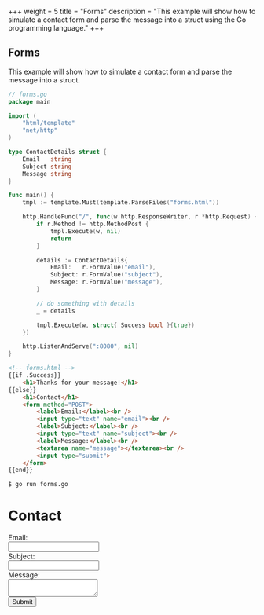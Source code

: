 +++
weight = 5
title = "Forms"
description = "This example will show how to simulate a contact form and parse the message into a struct using the Go programming language."
+++

## Forms

This example will show how to simulate a contact form and parse the message into a struct.

``` go
// forms.go
package main

import (
	"html/template"
	"net/http"
)

type ContactDetails struct {
	Email   string
	Subject string
	Message string
}

func main() {
	tmpl := template.Must(template.ParseFiles("forms.html"))

	http.HandleFunc("/", func(w http.ResponseWriter, r *http.Request) {
		if r.Method != http.MethodPost {
			tmpl.Execute(w, nil)
			return
		}

		details := ContactDetails{
			Email:   r.FormValue("email"),
			Subject: r.FormValue("subject"),
			Message: r.FormValue("message"),
		}

		// do something with details
		_ = details

		tmpl.Execute(w, struct{ Success bool }{true})
	})

	http.ListenAndServe(":8080", nil)
}


```
``` html
<!-- forms.html -->
{{if .Success}}
	<h1>Thanks for your message!</h1>
{{else}}
	<h1>Contact</h1>
	<form method="POST">
		<label>Email:</label><br />
		<input type="text" name="email"><br />
		<label>Subject:</label><br />
		<input type="text" name="subject"><br />
		<label>Message:</label><br />
		<textarea name="message"></textarea><br />
		<input type="submit">
	</form>
{{end}}

```
``` sh
$ go run forms.go
```
<div class="demo">
	<h1>Contact</h1>
	<form method="POST">
		<label>Email:</label><br />
		<input type="text" name="email"><br />
		<label>Subject:</label><br />
		<input type="text" name="subject"><br />
		<label>Message:</label><br />
		<textarea name="message"></textarea><br />
		<input type="submit">
	</form>
</div>
